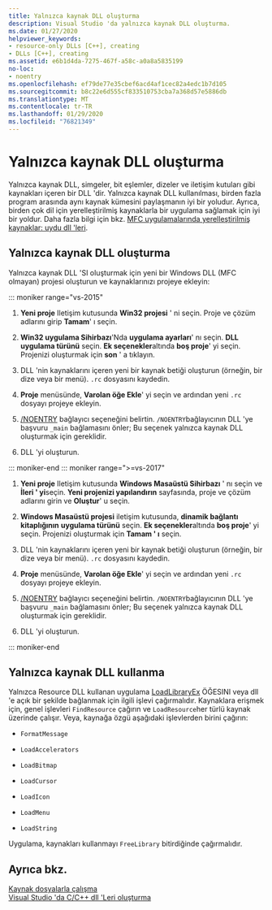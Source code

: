 ```yaml
---
title: Yalnızca kaynak DLL oluşturma
description: Visual Studio 'da yalnızca kaynak DLL oluşturma.
ms.date: 01/27/2020
helpviewer_keywords:
- resource-only DLLs [C++], creating
- DLLs [C++], creating
ms.assetid: e6b1d4da-7275-467f-a58c-a0a8a5835199
no-loc:
- noentry
ms.openlocfilehash: ef79de77e35cbef6acd4af1cec82a4edc1b7d105
ms.sourcegitcommit: b8c22e6d555cf833510753cba7a368d57e5886db
ms.translationtype: MT
ms.contentlocale: tr-TR
ms.lasthandoff: 01/29/2020
ms.locfileid: "76821349"
---
```

# <a name="creating-a-resource-only-dll"></a>Yalnızca kaynak DLL oluşturma

Yalnızca kaynak DLL, simgeler, bit eşlemler, dizeler ve iletişim kutuları gibi kaynakları içeren bir DLL 'dir. Yalnızca kaynak DLL kullanılması, birden fazla program arasında aynı kaynak kümesini paylaşmanın iyi bir yoludur. Ayrıca, birden çok dil için yerelleştirilmiş kaynaklarla bir uygulama sağlamak için iyi bir yoldur. Daha fazla bilgi için bkz. [MFC uygulamalarında yerelleştirilmiş kaynaklar: uydu dll 'leri](localized-resources-in-mfc-applications-satellite-dlls.md).

## <a name="create-a-resource-only-dll"></a>Yalnızca kaynak DLL oluşturma

Yalnızca kaynak DLL 'SI oluşturmak için yeni bir Windows DLL (MFC olmayan) projesi oluşturun ve kaynaklarınızı projeye ekleyin:

::: moniker range="vs-2015"

1. **Yeni proje** Iletişim kutusunda **Win32 projesi** ' ni seçin. Proje ve çözüm adlarını girip **Tamam**' ı seçin.

1. **Win32 uygulama Sihirbazı**'Nda **uygulama ayarları**' nı seçin. **DLL** **uygulama türünü** seçin. **Ek seçenekler**altında **boş proje**' yi seçin. Projenizi oluşturmak için **son** ' a tıklayın.

1. DLL 'nin kaynaklarını içeren yeni bir kaynak betiği oluşturun (örneğin, bir dize veya bir menü). `.rc` dosyasını kaydedin.

1. **Proje** menüsünde, **Varolan öğe Ekle**' yi seçin ve ardından yeni `.rc` dosyayı projeye ekleyin.

1. [/NOENTRY](reference/noentry-no-entry-point.md) bağlayıcı seçeneğini belirtin. `/NOENTRY`bağlayıcının DLL 'ye başvuru `_main` bağlamasını önler; Bu seçenek yalnızca kaynak DLL oluşturmak için gereklidir.

1. DLL 'yi oluşturun.

::: moniker-end
::: moniker range=">=vs-2017"

1. **Yeni proje** Iletişim kutusunda **Windows Masaüstü Sihirbazı** ' nı seçin ve **İleri ' yi**seçin. **Yeni projenizi yapılandırın** sayfasında, proje ve çözüm adlarını girin ve **Oluştur**' u seçin.

1. **Windows Masaüstü projesi** iletişim kutusunda, **dinamik bağlantı kitaplığının** **uygulama türünü** seçin. **Ek seçenekler**altında **boş proje**' yi seçin. Projenizi oluşturmak için **Tamam ' ı** seçin.

1. DLL 'nin kaynaklarını içeren yeni bir kaynak betiği oluşturun (örneğin, bir dize veya bir menü). `.rc` dosyasını kaydedin.

1. **Proje** menüsünde, **Varolan öğe Ekle**' yi seçin ve ardından yeni `.rc` dosyayı projeye ekleyin.

1. [/NOENTRY](reference/noentry-no-entry-point.md) bağlayıcı seçeneğini belirtin. `/NOENTRY`bağlayıcının DLL 'ye başvuru `_main` bağlamasını önler; Bu seçenek yalnızca kaynak DLL oluşturmak için gereklidir.

1. DLL 'yi oluşturun.

::: moniker-end

## <a name="use-a-resource-only-dll"></a>Yalnızca kaynak DLL kullanma

Yalnızca Resource DLL kullanan uygulama [LoadLibraryEx](loadlibrary-and-afxloadlibrary.md) ÖĞESINI veya dll 'e açık bir şekilde bağlanmak için ilgili işlevi çağırmalıdır. Kaynaklara erişmek için, genel işlevleri `FindResource` çağırın ve `LoadResource`her türlü kaynak üzerinde çalışır. Veya, kaynağa özgü aşağıdaki işlevlerden birini çağırın:

- `FormatMessage`

- `LoadAccelerators`

- `LoadBitmap`

- `LoadCursor`

- `LoadIcon`

- `LoadMenu`

- `LoadString`

Uygulama, kaynakları kullanmayı `FreeLibrary` bitirdiğinde çağırmalıdır.

## <a name="see-also"></a>Ayrıca bkz.

[Kaynak dosyalarla çalışma](../windows/working-with-resource-files.md)\
[Visual Studio 'da C/C++ dll 'Leri oluşturma](dlls-in-visual-cpp.md)
